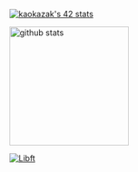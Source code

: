 [![kaokazak's 42 stats](https://badge42.coday.fr/api/v2/clvkv4lpp3585701p4ami8i83a/stats?cursusId=21&coalitionId=309)](https://github.com/Coday-meric/badge42)

<img alt="github stats" height="210px" src="https://github-readme-stats.vercel.app/api?username=Gatoll&theme=onedark&show_icons=ture" />

[![Libft](https://github.com/Gatoll/42-project-badges/blob/main/badges/libfte.png)](https://github.com/Gatoll/42cursus-libft) 
